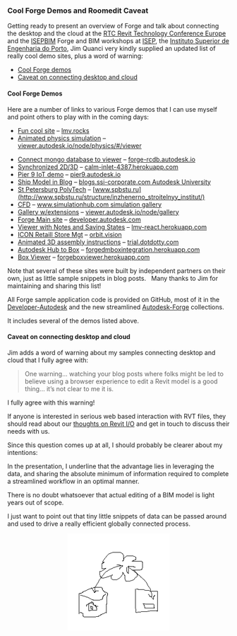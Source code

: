 <head>
<title>The Building Coder</title>
<meta http-equiv="Content-Type" content="text/html; charset=utf-8"/>
<link rel="stylesheet" type="text/css" href="3dwc.css"/>
<script src="https://cdn.rawgit.com/google/code-prettify/master/loader/run_prettify.js?autoload=true" defer="defer"></script>
</head>

<!---

<code></code>

Cool Forge Demos and Roomedit Caveat @AutodeskForge #revitapi @AutodeskRevit #aec #bim @RTCEvents

Getting ready to present an overview of Forge and talk about connecting the desktop and the cloud at the RTC Revit Technology Conference Europe and the ISEPBIM Forge and BIM workshops at ISEP, the Instituto Superior de Engenharia do Porto, Jim Quanci very kindly supplied an updated list of really cool demo sites, plus a word of warning:
&ndash; Cool Forge demos
&ndash; Caveat on connecting desktop and cloud...

-->

### Cool Forge Demos and Roomedit Caveat

Getting ready to present an overview of Forge and talk about connecting the desktop and the cloud at 
the [RTC Revit Technology Conference Europe](http://www.rtcevents.com/rtc2016eur) and 
the [ISEPBIM](https://www.facebook.com/ISEPBIM) Forge and BIM workshops at [ISEP](http://www.isep.ipp.pt), 
the [Instituto Superior de Engenharia do Porto](http://www.isep.ipp.pt),
Jim Quanci very kindly supplied an updated list of really cool demo sites, plus a word of warning:

- [Cool Forge demos](#2)
- [Caveat on connecting desktop and cloud](#3)


#### <a name="2"></a>Cool Forge Demos

Here are a number of links to various Forge demos that I can use myself and point others to play with in the coming days:

- [Fun cool site](http://lmv.rocks) &ndash; [lmv.rocks](http://lmv.rocks)
- [Animated physics simulation](http://viewer.autodesk.io/node/physics/#/viewer) &ndash; [viewer.autodesk.io/node/physics/#/viewer](http://viewer.autodesk.io/node/physics/#/viewer)
<!---- [Mongodb to Viewer](http://mongo.autodesk.io) &ndash; [mongo.autodesk.io](http://mongo.autodesk.io) ---->
- [Connect mongo database to viewer](https://forge-rcdb.autodesk.io) &ndash; [forge-rcdb.autodesk.io](https://forge-rcdb.autodesk.io)
- [Synchronized 2D/3D](http://calm-inlet-4387.herokuapp.com/?_sm_au_=iVVvSjRVVjbtJSQ7) &ndash; [calm-inlet-4387.herokuapp.com](http://calm-inlet-4387.herokuapp.com/?_sm_au_=iVVvSjRVVjbtJSQ7)
- [Pier 9 IoT demo](https://pier9.autodesk.io/?model=reduced) &ndash; [pier9.autodesk.io](https://pier9.autodesk.io/?model=reduced)
- [Ship Model in Blog](http://blogs.ssi-corporate.com/waveform/2014/technology/autodesk-university-another-great-event) &ndash; [blogs.ssi-corporate.com Autodesk University](http://blogs.ssi-corporate.com/waveform/2014/technology/autodesk-university-another-great-event)
- [St Petersburg PolyTech](http://www.spbstu.ru/structure/inzhenerno_stroitelnyy_institut/) &ndash; [www.spbstu.ru](http://www.spbstu.ru/structure/inzhenerno_stroitelnyy_institut/)
- [CFD](https://www.simulationhub.com/knowledge-base/simulation-gallery) &ndash; [www.simulationhub.com simulation gallery](https://www.simulationhub.com/knowledge-base/simulation-gallery)
- [Gallery w/extensions](http://viewer.autodesk.io/node/gallery/#/home) &ndash; [viewer.autodesk.io/node/gallery](http://viewer.autodesk.io/node/gallery/#/home)
- [Forge Main site](http://developer.autodesk.com) &ndash; [developer.autodesk.com](http://developer.autodesk.com)
- [Viewer with Notes and Saving States](https://lmv-react.herokuapp.com/embed?id=560c6c57611ca14810e1b2bf&extIds=Viewing.Extension.StateManager;Viewing.Extension.Markup3D&options=%27&#123;%22showPanel%22:%22true%22,%22stateId%22:%22a9f227f6154286f00c7%22}%27) &ndash; [lmv-react.herokuapp.com](https://lmv-react.herokuapp.com/embed?id=560c6c57611ca14810e1b2bf&extIds=Viewing.Extension.StateManager;Viewing.Extension.Markup3D&options=%27{%22showPanel%22:%22true%22,%22stateId%22:%22a9f227f6154286f00c7%22}%27)
- [ICON Retaill Store Mgt](https://orbit.vision) &ndash; [orbit.vision](https://orbit.vision)
- [Animated 3D assembly instructions](http://trial.dotdotty.com/share?shareId=431c-bac8-eedb-e43d-fc79&iframe=true) &ndash; [trial.dotdotty.com](http://trial.dotdotty.com/share?shareId=431c-bac8-eedb-e43d-fc79&iframe=true)
- [Autodesk Hub to Box](https://forgedmboxintegration.herokuapp.com/) &ndash; [forgedmboxintegration.herokuapp.com](https://forgedmboxintegration.herokuapp.com/)
- [Box Viewer](https://forgeboxviewer.herokuapp.com) &ndash; [forgeboxviewer.herokuapp.com](https://forgeboxviewer.herokuapp.com)

Note that several of these sites were built by independent partners on their own, just as little sample snippets in blog posts.
 
Many thanks to Jim for maintaining and sharing this list!

All Forge sample application code is provided on GitHub, most of it in
the [Developer-Autodesk](https://github.com/Developer-Autodesk)
and the new streamlined [Autodesk-Forge](https://github.com/Autodesk-Forge) collections.

It includes several of the demos listed above.


#### <a name="3"></a>Caveat on connecting desktop and cloud

Jim adds a word of warning about my samples connecting desktop and cloud that I fully agree with:

> One warning... watching your blog posts where folks might be led to believe using a browser experience to edit a Revit model is a good thing… it’s not clear to me it is.  

I fully agree with this warning!

If anyone is interested in serious web based interaction with RVT files, they should read about our [thoughts on Revit I/O](http://thebuildingcoder.typepad.com/blog/about-the-author.html#5.28b) and get in touch to discuss their needs with us.

Since this question comes up at all, I should probably be clearer about my intentions:
 
In the presentation, I underline that the advantage lies in leveraging the data, and sharing the absolute minimum of information required to complete a streamlined workflow in an optimal manner.
 
There is no doubt whatsoever that actual editing of a BIM model is light years out of scope.
 
I just want to point out that tiny little snippets of data can be passed around and used to drive a really efficient globally connected process.

<center>
<img src="img/bim_cloud_mobile.png" alt="BIM cloud mobile" width="232">
</center>
